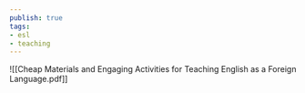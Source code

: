 ```yaml
---
publish: true
tags:
- esl
- teaching
---
```


![[Cheap Materials and Engaging Activities for Teaching English as a Foreign Language.pdf]]